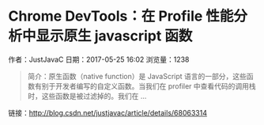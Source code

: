 # Chrome DevTools：在 Profile 性能分析中显示原生 javascript 函数
作者：JustJavaC
日期：2017-05-25 16:02
浏览量：1238
> 简介：原生函数（native function）是 JavaScript 语言的一部分，这些函数有别于开发者编写的自定义函数。当我们在 profiler 中查看代码的调用栈时，这些函数是被过滤掉的。我们在 ...

 链接：http://blog.csdn.net/justjavac/article/details/68063314
